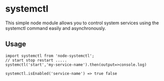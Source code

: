 # systemctl

This simple node module allows you to control system services using the systemctl command easily and asynchronously.

## Usage

```
import systemctl from 'node-systemctl';
// start stop restart .....
systemctl('start','my-service-name').then(output=>console.log)

systemctl.isEnabled('service-name') => true false
```

